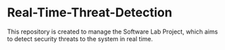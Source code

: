 # Real-Time-Threat-Detection
This repository is created to manage the Software Lab Project, which aims to detect security threats to the system in real time.
